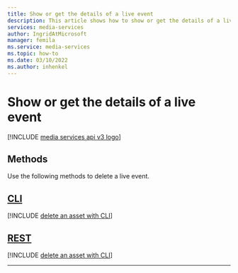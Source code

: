```yaml
---
title: Show or get the details of a live event
description: This article shows how to show or get the details of a live event.
services: media-services
author: IngridAtMicrosoft
manager: femila 
ms.service: media-services
ms.topic: how-to
ms.date: 03/10/2022
ms.author: inhenkel
---
```


# Show or get the details of a live event

[!INCLUDE [media services api v3 logo](./includes/v3-hr.md)]

## Methods

Use the following methods to delete a live event.

## [CLI](#tab/cli/)

[!INCLUDE [delete an asset with CLI](./includes/task-show-live-event-cli.md)]

## [REST](#tab/rest/)

[!INCLUDE [delete an asset with CLI](./includes/task-get-live-event-rest.md)]

---
